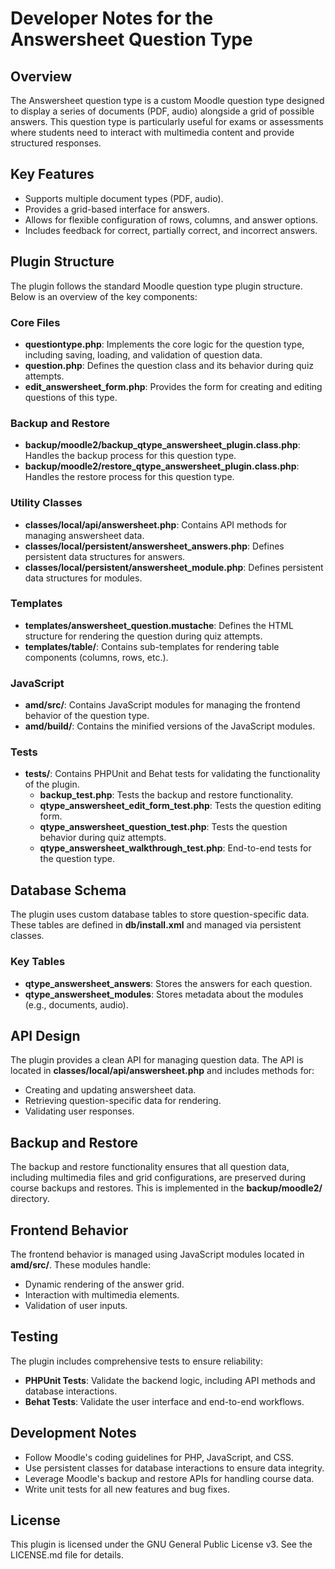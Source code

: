 # Developer Notes for the Answersheet Question Type

## Overview
The Answersheet question type is a custom Moodle question type designed to display a series of documents (PDF, audio) alongside a grid of possible answers. This question type is particularly useful for exams or assessments where students need to interact with multimedia content and provide structured responses.

## Key Features
- Supports multiple document types (PDF, audio).
- Provides a grid-based interface for answers.
- Allows for flexible configuration of rows, columns, and answer options.
- Includes feedback for correct, partially correct, and incorrect answers.

## Plugin Structure
The plugin follows the standard Moodle question type plugin structure. Below is an overview of the key components:

### Core Files
- **questiontype.php**: Implements the core logic for the question type, including saving, loading, and validation of question data.
- **question.php**: Defines the question class and its behavior during quiz attempts.
- **edit_answersheet_form.php**: Provides the form for creating and editing questions of this type.

### Backup and Restore
- **backup/moodle2/backup_qtype_answersheet_plugin.class.php**: Handles the backup process for this question type.
- **backup/moodle2/restore_qtype_answersheet_plugin.class.php**: Handles the restore process for this question type.

### Utility Classes
- **classes/local/api/answersheet.php**: Contains API methods for managing answersheet data.
- **classes/local/persistent/answersheet_answers.php**: Defines persistent data structures for answers.
- **classes/local/persistent/answersheet_module.php**: Defines persistent data structures for modules.

### Templates
- **templates/answersheet_question.mustache**: Defines the HTML structure for rendering the question during quiz attempts.
- **templates/table/**: Contains sub-templates for rendering table components (columns, rows, etc.).

### JavaScript
- **amd/src/**: Contains JavaScript modules for managing the frontend behavior of the question type.
- **amd/build/**: Contains the minified versions of the JavaScript modules.

### Tests
- **tests/**: Contains PHPUnit and Behat tests for validating the functionality of the plugin.
  - **backup_test.php**: Tests the backup and restore functionality.
  - **qtype_answersheet_edit_form_test.php**: Tests the question editing form.
  - **qtype_answersheet_question_test.php**: Tests the question behavior during quiz attempts.
  - **qtype_answersheet_walkthrough_test.php**: End-to-end tests for the question type.

## Database Schema
The plugin uses custom database tables to store question-specific data. These tables are defined in **db/install.xml** and managed via persistent classes.

### Key Tables
- **qtype_answersheet_answers**: Stores the answers for each question.
- **qtype_answersheet_modules**: Stores metadata about the modules (e.g., documents, audio).

## API Design
The plugin provides a clean API for managing question data. The API is located in **classes/local/api/answersheet.php** and includes methods for:
- Creating and updating answersheet data.
- Retrieving question-specific data for rendering.
- Validating user responses.

## Backup and Restore
The backup and restore functionality ensures that all question data, including multimedia files and grid configurations, are preserved during course backups and restores. This is implemented in the **backup/moodle2/** directory.

## Frontend Behavior
The frontend behavior is managed using JavaScript modules located in **amd/src/**. These modules handle:
- Dynamic rendering of the answer grid.
- Interaction with multimedia elements.
- Validation of user inputs.

## Testing
The plugin includes comprehensive tests to ensure reliability:
- **PHPUnit Tests**: Validate the backend logic, including API methods and database interactions.
- **Behat Tests**: Validate the user interface and end-to-end workflows.

## Development Notes
- Follow Moodle's coding guidelines for PHP, JavaScript, and CSS.
- Use persistent classes for database interactions to ensure data integrity.
- Leverage Moodle's backup and restore APIs for handling course data.
- Write unit tests for all new features and bug fixes.

## License
This plugin is licensed under the GNU General Public License v3. See the LICENSE.md file for details.
